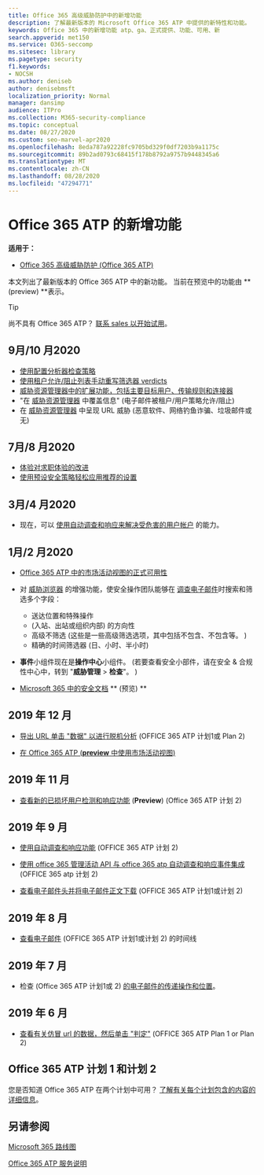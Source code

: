 ```yaml
---
title: Office 365 高级威胁防护中的新增功能
description: 了解最新版本的 Microsoft Office 365 ATP 中提供的新特性和功能。
keywords: Office 365 中的新增功能 atp、ga、正式提供、功能、可用、新
search.appverid: met150
ms.service: O365-seccomp
ms.sitesec: library
ms.pagetype: security
f1.keywords:
- NOCSH
ms.author: deniseb
author: denisebmsft
localization_priority: Normal
manager: dansimp
audience: ITPro
ms.collection: M365-security-compliance
ms.topic: conceptual
ms.date: 08/27/2020
ms.custom: seo-marvel-apr2020
ms.openlocfilehash: 8eda787a92228fc9705bd329f0df7203b9a1175c
ms.sourcegitcommit: 89b2ad0793c68415f178b8792a9757b9448345a6
ms.translationtype: MT
ms.contentlocale: zh-CN
ms.lasthandoff: 08/28/2020
ms.locfileid: "47294771"
---
```

# <a name="whats-new-in-office-365-atp"></a>Office 365 ATP 的新增功能

**适用于：**

- [Office 365 高级威胁防护 (Office 365 ATP) ](office-365-atp.md)

本文列出了最新版本的 Office 365 ATP 中的新功能。 当前在预览中的功能由 ** (preview) **表示。

> [!TIP]
> 尚不具有 Office 365 ATP？ [联系 sales 以开始试用](https://go.microsoft.com/fwlink/p/?LinkId=518644)。

## <a name="septemberoctober-2020"></a>9月/10 月2020 

- [使用配置分析器检查策略](configuration-analyzer-for-security-policies.md)
- [使用租户允许/阻止列表手动重写筛选器 verdicts](tenant-allow-block-list.md)
- [威胁资源管理器中的扩展功能，包括主要目标用户、传输规则和连接器](threat-explorer.md#extended-capabilities-in-Threat-Explorer.md)
- "在 [威胁资源管理器](threat-explorer.md) 中覆盖信息" (电子邮件被租户/用户策略允许/阻止) 
- 在 [威胁资源管理器](threat-explorer.md) 中呈现 URL 威胁 (恶意软件、网络钓鱼诈骗、垃圾邮件或无) 

## <a name="julyaugust-2020"></a>7月/8 月2020 

- [体验对求职体验的改进](threat-explorer.md#experience-improvements-to-threat-explorer-and-real-time-detections)
- [使用预设安全策略轻松应用推荐的设置](preset-security-policies.md)

## <a name="marchapril-2020"></a>3月/4 月2020

- 现在，可以 [使用自动调查和响应来解决受危害的用户帐户](https://docs.microsoft.com/microsoft-365/security/office-365-security/address-compromised-users-quickly?view=o365-worldwide) 的能力。

## <a name="januaryfebruary-2020"></a>1月/2 月2020

- [Office 365 ATP 中的市场活动视图的正式可用性](campaigns.md)
- 对 [威胁浏览器](threat-explorer.md) 的增强功能，使安全操作团队能够在 [调查电子邮件](investigate-malicious-email-that-was-delivered.md)时搜索和筛选多个字段：
    - 送达位置和特殊操作
    -  (入站、出站或组织内部) 的方向性
    - 高级不筛选 (这些是一些高级筛选选项，其中包括不包含、不包含等。 ) 
    - 精确的时间筛选器 (日、小时、半小时)  

- **事件**小组件现在是**操作中心**小组件。  (若要查看安全小部件，请在安全 & 合规性中心中，转到 "**威胁管理**  >  **检查**"。 ) 

- [Microsoft 365 中的安全文档](https://docs.microsoft.com/microsoft-365/security/office-365-security/safe-docs) ** (预览) **

## <a name="december-2019"></a>2019 年 12 月

- [导出 URL 单击 "数据" 以进行脱机分析](threat-explorer.md#new-features-in-threat-explorer-and-real-time-detections) (OFFICE 365 ATP 计划1或 Plan 2) 

- [在 Office 365 ATP (**preview** 中使用市场活动视图) ](campaigns.md)

## <a name="november-2019"></a>2019 年 11 月

- [查看新的已损坏用户检测和响应功能](address-compromised-users-quickly.md) (**Preview**)  (Office 365 ATP 计划 2) 

## <a name="september-2019"></a>2019 年 9 月

- [使用自动调查和响应功能](automated-investigation-response-office.md) (OFFICE 365 ATP 计划 2) 

- [使用 office 365 管理活动 API 与 office 365 atp 自动调查和响应事件集成](https://docs.microsoft.com/office/office-365-management-api/office-365-management-activity-api-schema#office-365-advanced-threat-protection-and-threat-investigation-and-response-schema) (OFFICE 365 atp 计划 2) 

- [查看电子邮件头并将电子邮件正文下载](investigate-malicious-email-that-was-delivered.md) (OFFICE 365 ATP 计划1或计划 2) 

## <a name="august-2019"></a>2019 年 8 月

- [查看电子邮件](investigate-malicious-email-that-was-delivered.md#view-the-timeline-of-your-email) (OFFICE 365 ATP 计划1或计划 2) 的时间线

## <a name="july-2019"></a>2019 年 7 月

- 检查 (Office 365 ATP 计划1或 2) [的电子邮件的传递操作和位置](investigate-malicious-email-that-was-delivered.md#check-the-delivery-action-and-location)。

## <a name="june-2019"></a>2019 年 6 月

- [查看有关仿冒 url 的数据，然后单击 "判定"](threat-explorer.md#view-data-about-phishing-urls-and-click-verdict) (OFFICE 365 ATP Plan 1 or Plan 2) 

## <a name="office-365-atp-plan-1-and-plan-2"></a>Office 365 ATP 计划 1 和计划 2

您是否知道 Office 365 ATP 在两个计划中可用？ [了解有关每个计划包含的内容的详细信息](office-365-atp.md#office-365-atp-plan-1-and-plan-2)。

## <a name="see-also"></a>另请参阅

[Microsoft 365 路线图](https://www.microsoft.com/microsoft-365/roadmap)

[Office 365 ATP 服务说明](https://docs.microsoft.com/office365/servicedescriptions/office-365-advanced-threat-protection-service-description)

